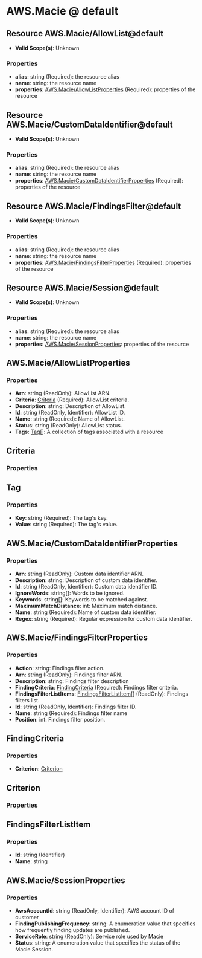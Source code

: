 # AWS.Macie @ default

## Resource AWS.Macie/AllowList@default
* **Valid Scope(s)**: Unknown
### Properties
* **alias**: string (Required): the resource alias
* **name**: string: the resource name
* **properties**: [AWS.Macie/AllowListProperties](#awsmacieallowlistproperties) (Required): properties of the resource

## Resource AWS.Macie/CustomDataIdentifier@default
* **Valid Scope(s)**: Unknown
### Properties
* **alias**: string (Required): the resource alias
* **name**: string: the resource name
* **properties**: [AWS.Macie/CustomDataIdentifierProperties](#awsmaciecustomdataidentifierproperties) (Required): properties of the resource

## Resource AWS.Macie/FindingsFilter@default
* **Valid Scope(s)**: Unknown
### Properties
* **alias**: string (Required): the resource alias
* **name**: string: the resource name
* **properties**: [AWS.Macie/FindingsFilterProperties](#awsmaciefindingsfilterproperties) (Required): properties of the resource

## Resource AWS.Macie/Session@default
* **Valid Scope(s)**: Unknown
### Properties
* **alias**: string (Required): the resource alias
* **name**: string: the resource name
* **properties**: [AWS.Macie/SessionProperties](#awsmaciesessionproperties): properties of the resource

## AWS.Macie/AllowListProperties
### Properties
* **Arn**: string (ReadOnly): AllowList ARN.
* **Criteria**: [Criteria](#criteria) (Required): AllowList criteria.
* **Description**: string: Description of AllowList.
* **Id**: string (ReadOnly, Identifier): AllowList ID.
* **Name**: string (Required): Name of AllowList.
* **Status**: string (ReadOnly): AllowList status.
* **Tags**: [Tag](#tag)[]: A collection of tags associated with a resource

## Criteria
### Properties

## Tag
### Properties
* **Key**: string (Required): The tag's key.
* **Value**: string (Required): The tag's value.

## AWS.Macie/CustomDataIdentifierProperties
### Properties
* **Arn**: string (ReadOnly): Custom data identifier ARN.
* **Description**: string: Description of custom data identifier.
* **Id**: string (ReadOnly, Identifier): Custom data identifier ID.
* **IgnoreWords**: string[]: Words to be ignored.
* **Keywords**: string[]: Keywords to be matched against.
* **MaximumMatchDistance**: int: Maximum match distance.
* **Name**: string (Required): Name of custom data identifier.
* **Regex**: string (Required): Regular expression for custom data identifier.

## AWS.Macie/FindingsFilterProperties
### Properties
* **Action**: string: Findings filter action.
* **Arn**: string (ReadOnly): Findings filter ARN.
* **Description**: string: Findings filter description
* **FindingCriteria**: [FindingCriteria](#findingcriteria) (Required): Findings filter criteria.
* **FindingsFilterListItems**: [FindingsFilterListItem](#findingsfilterlistitem)[] (ReadOnly): Findings filters list.
* **Id**: string (ReadOnly, Identifier): Findings filter ID.
* **Name**: string (Required): Findings filter name
* **Position**: int: Findings filter position.

## FindingCriteria
### Properties
* **Criterion**: [Criterion](#criterion)

## Criterion
### Properties

## FindingsFilterListItem
### Properties
* **Id**: string (Identifier)
* **Name**: string

## AWS.Macie/SessionProperties
### Properties
* **AwsAccountId**: string (ReadOnly, Identifier): AWS account ID of customer
* **FindingPublishingFrequency**: string: A enumeration value that specifies how frequently finding updates are published.
* **ServiceRole**: string (ReadOnly): Service role used by Macie
* **Status**: string: A enumeration value that specifies the status of the Macie Session.

